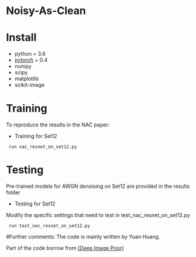 # Noisy-As-Clean


# Install

- python = 3.6
- [pytorch](http://pytorch.org/) = 0.4
- numpy
- scipy
- matplotlib
- scikit-image

# Training
 To reproduce the results in the NAC paper:
 

 - Training for Set12
```
 run nac_resnet_on_set12.py
```

# Testing

Pre-trained models for AWGN denoising on Set12 are provided in the results folder

 - Testing for Set12
 
 Modify the specific settings that need to test in test_nac_resnet_on_set12.py
 
```
 run test_nac_resnet_on_set12.py
```

#Further comments:
The code is mainly written by Yuan Huang.

Part of the code borrow from [[Deep Image Prior]](https://github.com/DmitryUlyanov/deep-image-prior)






